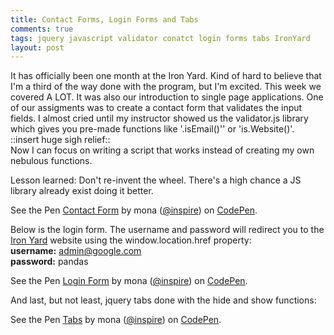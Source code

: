 ```yaml
---
title: Contact Forms, Login Forms and Tabs
comments: true
tags: jquery javascript validator conatct login forms tabs IronYard
layout: post
---
```



It has officially been one month at the Iron Yard. Kind of hard to believe that I'm a third of the way done with the program, but I'm excited. This week we covered A LOT. It was also our introduction to single page applications. One of our assigments was to create a contact form that validates the input fields. I almost cried until my instructor showed us the validator.js library which gives you pre-made functions like '.isEmail()'' or 'is.Website()'. <br/>::insert huge sigh relief:: <br/>Now I can focus on writing a script that works instead of creating my own nebulous functions.

Lesson learned: Don't re-invent the wheel. There's a high chance a JS library already exist doing it better.

<p data-height="266" data-theme-id="15312" data-slug-hash="NqdXJB" data-default-tab="result" data-user="inspire" class='codepen'>See the Pen <a href='http://codepen.io/inspire/pen/NqdXJB/'>Contact Form</a> by mona (<a href='http://codepen.io/inspire'>@inspire</a>) on <a href='http://codepen.io'>CodePen</a>.</p>
<script async src="//assets.codepen.io/assets/embed/ei.js"></script>

Below is the login form. The username and password will redirect you to the <a href="http://theironyard.com/">Iron Yard</a> website using the window.location.href property:<br/>
<strong>username:</strong> admin@google.com<br/>
<strong>password:</strong> pandas


<p data-height="266" data-theme-id="15312" data-slug-hash="pJRpmY" data-default-tab="result" data-user="inspire" class='codepen'>See the Pen <a href='http://codepen.io/inspire/pen/pJRpmY/'>Login Form</a> by mona (<a href='http://codepen.io/inspire'>@inspire</a>) on <a href='http://codepen.io'>CodePen</a>.</p>
<script async src="//assets.codepen.io/assets/embed/ei.js"></script>

And last, but not least, jquery tabs done with the hide and show functions:

<p data-height="266" data-theme-id="15312" data-slug-hash="jPyzpm" data-default-tab="result" data-user="inspire" class='codepen'>See the Pen <a href='http://codepen.io/inspire/pen/jPyzpm/'>Tabs</a> by mona (<a href='http://codepen.io/inspire'>@inspire</a>) on <a href='http://codepen.io'>CodePen</a>.</p>
<script async src="//assets.codepen.io/assets/embed/ei.js"></script>
